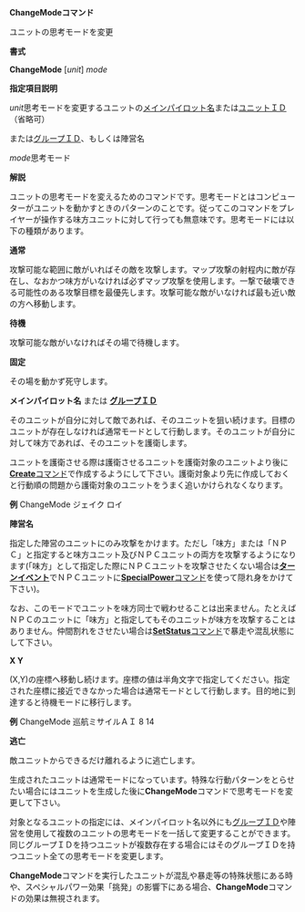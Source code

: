 **ChangeModeコマンド**

ユニットの思考モードを変更

**書式**

**ChangeMode** [*unit*] *mode*

**指定項目説明**

*unit*思考モードを変更するユニットの[メインパイロット名](メインパイロット名)または[ユニットＩＤ](ユニットＩＤ)（省略可）

または[グループＩＤ](グループＩＤ)、もしくは陣営名

*mode*思考モード

**解説**

ユニットの思考モードを変えるためのコマンドです。思考モードとはコンピューターがユニットを動かすときのパターンのことです。従ってこのコマンドをプレイヤーが操作する味方ユニットに対して行っても無意味です。思考モードには以下の種類があります。

**通常**

攻撃可能な範囲に敵がいればその敵を攻撃します。マップ攻撃の射程内に敵が存在し、なおかつ味方がいなければ必ずマップ攻撃を使用します。一撃で破壊できる可能性のある攻撃目標を最優先します。攻撃可能な敵がいなければ最も近い敵の方へ移動します。

**待機**

攻撃可能な敵がいなければその場で待機します。

**固定**

その場を動かず死守します。

**メインパイロット名** または [**グループＩＤ**](グループＩＤ)

そのユニットが自分に対して敵であれば、そのユニットを狙い続けます。目標のユニットが存在しなければ通常モードとして行動します。そのユニットが自分に対して味方であれば、そのユニットを護衛します。

ユニットを護衛させる際は護衛させるユニットを護衛対象のユニットより後に[**Create**コマンド](Createコマンド)で作成するようにして下さい。護衛対象より先に作成しておくと行動順の問題から護衛対象のユニットをうまく追いかけられなくなります。

**例** ChangeMode ジェイク ロイ

**陣営名**

指定した陣営のユニットにのみ攻撃をかけます。ただし「味方」または「ＮＰＣ」と指定すると味方ユニット及びＮＰＣユニットの両方を攻撃するようになります(「味方」として指定した際にＮＰＣユニットを攻撃させたくない場合は[**ターンイベント**](ターンイベント)でＮＰＣユニットに[**SpecialPower**コマンド](SpecialPowerコマンド)を使って隠れ身をかけて下さい)。

なお、このモードでユニットを味方同士で戦わせることは出来ません。たとえばＮＰＣのユニットに「味方」と指定してもそのユニットが味方を攻撃することはありません。仲間割れをさせたい場合は[**SetStatus**コマンド](SetStatusコマンド)で暴走や混乱状態にして下さい。

**X Y**

(X,Y)の座標へ移動し続けます。座標の値は半角文字で指定してください。指定された座標に接近できなかった場合は通常モードとして行動します。目的地に到達すると待機モードに移行します。

**例** ChangeMode 巡航ミサイルＡＩ 8 14

**逃亡**

敵ユニットからできるだけ離れるように逃亡します。



生成されたユニットは通常モードになっています。特殊な行動パターンをとらせたい場合にはユニットを生成した後に**ChangeMode**コマンドで思考モードを変更して下さい。

対象となるユニットの指定には、メインパイロット名以外にも[グループＩＤ](グループＩＤ)や陣営を使用して複数のユニットの思考モードを一括して変更することができます。同じグループＩＤを持つユニットが複数存在する場合にはそのグループＩＤを持つユニット全ての思考モードを変更します。

**ChangeMode**コマンドを実行したユニットが混乱や暴走等の特殊状態にある時や、スペシャルパワー効果「挑発」の影響下にある場合、**ChangeMode**コマンドの効果は無視されます。
